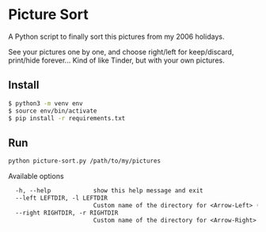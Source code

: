 # Picture Sort

A Python script to finally sort this pictures from my 2006 holidays.

See your pictures one by one, and choose right/left for keep/discard, print/hide forever... Kind of like Tinder, but with your own pictures.

## Install

```sh
$ python3 -m venv env
$ source env/bin/activate
$ pip install -r requirements.txt
```

## Run

```sh
python picture-sort.py /path/to/my/pictures
```

Available options

```txt
  -h, --help            show this help message and exit
  --left LEFTDIR, -l LEFTDIR
                        Custom name of the directory for <Arrow-Left> (or <Space>) key (eg. "bad", "throw"...). Defaults to "left"
  --right RIGHTDIR, -r RIGHTDIR
                        Custom name of the directory for <Arrow-Right> (or <Enter>) key (eg. "good", "keep"...). Defaults to "right"
```
